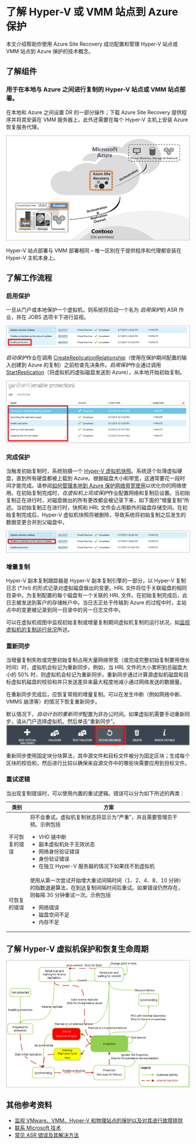 <properties
	pageTitle="了解站点到 Azure 保护" 
	description="使用本文来了解帮助你成功安装、配置和管理 Azure Site Recovery 的技术概念。" 
	services="site-recovery" 
	documentationCenter="" 
	authors="anbacker" 
	manager="mkjain" 
	editor=""/>

<tags 
	ms.service="site-recovery" 
	ms.date="09/01/2015" 
	wacn.date="10/22/2015"/>


# 了解 Hyper-V 或 VMM 站点到 Azure 保护

本文介绍帮助你使用 Azure Site Recovery 成功配置和管理 Hyper-V 站点或 VMM 站点到 Azure 保护的技术概念。

## 了解组件

### 用于在本地与 Azure 之间进行复制的 Hyper-V 站点或 VMM 站点部署。

在本地和 Azure 之间设置 DR 的一部分操作；下载 Azure Site Recovery 提供程序并将其安装在 VMM 服务器上，此外还需要在每个 Hyper-V 主机上安装 Azure 恢复服务代理。

![用于在本地与 Azure 之间复制的 VMM 站点部署](media/site-recovery-understanding-site-to-azure-protection/image00.png)

Hyper-V 站点部署与 VMM 部署相同 – 唯一区别在于提供程序和代理都安装在 Hyper-V 主机本身上。

## 了解工作流程

### 启用保护
一旦从门户或本地保护一个虚拟机，则系统将启动一个名为 *启用保护*的 ASR 作业，并在 JOBS 选项卡下进行监视。

![排查本地 Hyper-V 问题](media/site-recovery-understanding-site-to-azure-protection/image01.png)

*启动保护*作业在调用 [CreateReplicationRelationship](https://msdn.microsoft.com/zh-cn/library/hh850036.aspx)（使用在保护期间配置的输入创建到 Azure 的复制）之前检查先决条件。*启用保护*作业通过调用 [StartReplication](https://msdn.microsoft.com/zh-cn/library/hh850303.aspx)（将虚拟机的虚拟磁盘发送到 Azure），从本地开始初始复制。

![排查本地 Hyper-V 问题](media/site-recovery-understanding-site-to-azure-protection/image02.png)

### 完成保护
当触发初始复制时，系统拍摄一个 [Hyper-V 虚拟机快照](https://technet.microsoft.com/library/dd560637.aspx)。系统逐个处理虚拟硬盘，直到所有硬盘都被上载到 Azure。根据磁盘大小和带宽，这通常要花一段时间才能完成。请参阅[如何管理本地到 Azure 保护网络带宽使用](https://support.microsoft.com/zh-cn/kb/3056159)以优化你的网络使用。在初始复制完成时，*在虚拟机上完成保护*作业配置网络和复制后设置。当初始复制正在进行时，对磁盘做出的所有更改都会被记录下来，如下面的“增量复制”所述。当初始复制正在进行时，快照和 HRL 文件会占用额外的磁盘存储空间。在初始复制完成后，Hyper-V 虚拟机快照将被删除，导致系统将初始复制之后发生的数据变更合并到父磁盘中。

![排查本地 Hyper-V 问题](media/site-recovery-understanding-site-to-azure-protection/image03.png)

### 增量复制
Hyper-V 副本复制跟踪器是 Hyper-V 副本复制引擎的一部分，以 Hyper-V 复制日志 (*.hrl) 的形式记录对虚拟磁盘做出的变更。HRL 文件将位于关联磁盘的相同目录中。为复制配置的每个磁盘有一个关联的 HRL 文件。在初始复制完成后，此日志被发送到客户的存储帐户中。当日志正处于传输到 Azure 的过程中时，主站点中的变更被记录到同一目录中的另一日志文件中。

可以在虚拟机视图中监视初始复制或增量复制期间虚拟机复制的运行状况，如[监视虚拟机的复制运行状况](/documentation/articles/site-recovery-monitoring-and-troubleshooting#monitor-replication-health-for-virtual-machine)所述。

### 重新同步 
当增量复制失败或完整初始复制占用大量网络带宽（或完成完整初始复制要用很长时间）时，虚拟机会标记为重新同步。例如，当 HRL 文件的大小累积到总磁盘大小的 50% 时，则虚拟机会标记为重新同步。重新同步通过计算源虚拟机磁盘和目标虚拟机磁盘的校验和并只发送差异来最大程度地减小通过网络发送的数据量。

在重新同步完成后，应恢复常规的增量复制。可以在发生中断（例如网络中断、VMMS 崩溃等）的情况下恢复重新同步。

默认情况下，*自动计划的重新同步*配置为非办公时间。如果虚拟机需要手动重新同步，请从门户选择虚拟机，然后单击“重新同步”。![排查本地 Hyper-V 问题](media/site-recovery-understanding-site-to-azure-protection/image04.png)

重新同步使用固定块分块算法，其中源文件和目标文件被分为固定区块；生成每个区块的校验和，然后进行比较以确保来自源文件中的哪些块需要应用到目标文件。

### 重试逻辑
当出现复制错误时，可以使用内置的重试逻辑。错误可以分为如下所述的两类：

| 类别 | 方案 |
|---------------------------|----------------------------------------------|
| 不可恢复的错误 | 将不会重试。虚拟机复制状态将显示为“严重”，并且需要管理员干预。示例包括 <ul><li>VHD 链中断</li><li>副本虚拟机处于无效状态</li><li>网络身份验证错误</li><li>身份验证错误</li><li>在独立 Hyper-V 服务器的情况下如果找不到虚拟机</li></ul>|
| 可恢复的错误 | 使用从第一次尝试开始增大重试间隔时间（1、2、4、8、10 分钟）的指数退避算法，在到达复制间隔时间后重试。如果错误仍然存在，则每隔 30 分钟重试一次。示例包括 <ul><li>网络错误</li><li>磁盘空间不足</li><li>内存不足</li></ul>|

## 了解 Hyper-V 虚拟机保护和恢复生命周期

![了解 Hyper-V 虚拟机保护和恢复生命周期](media/site-recovery-understanding-site-to-azure-protection/image05.png)

## 其他参考资料

- [监视 VMware、VMM、Hyper-V 和物理站点的保护以及对其进行故障排除](/documentation/articles/site-recovery-monitoring-and-troubleshooting)
- [联系 Microsoft 技术](/documentation/articles/site-recovery-monitoring-and-troubleshooting#reaching-out-for-microsoft-support)
- [常见 ASR 错误及其解决方法](/documentation/articles/site-recovery-monitoring-and-troubleshooting#common-asr-errors-and-their-resolutions)

<!---HONumber=74-->